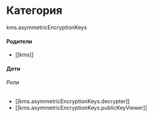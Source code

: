 # Категория

kms.asymmetricEncryptionKeys


#### Родители

- [[kms]]


#### Дети

###### Роли
- [[kms.asymmetricEncryptionKeys.decrypter]]
- [[kms.asymmetricEncryptionKeys.publicKeyViewer]]
